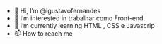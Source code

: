 - 👋 Hi, I’m @lgustavofernandes
- 👀 I’m interested in  trabalhar como Front-end.
- 🌱 I’m currently learning  HTML , CSS e Javascrip
- 📫 How to reach me 

<!---
lgustavofernandes/lgustavofernandes is a ✨ special ✨ repository because its `README.md` (this file) appears on your GitHub profile.
You can click the Preview link to take a look at your changes.
--->

